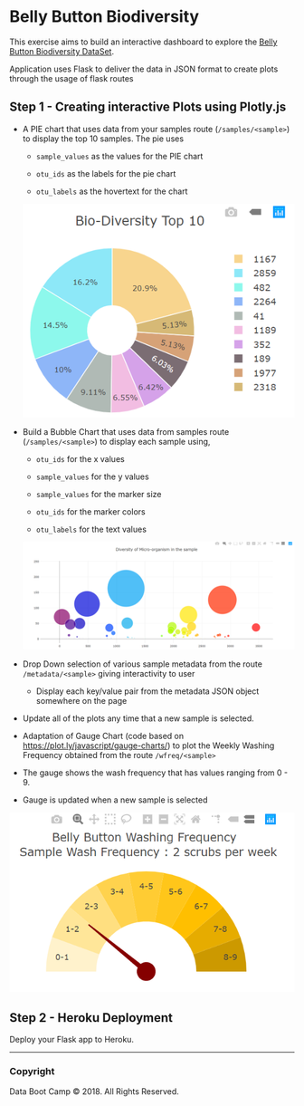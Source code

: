 # Belly Button Biodiversity

This exercise aims to build an interactive dashboard to explore the [Belly Button Biodiversity DataSet](http://robdunnlab.com/projects/belly-button-biodiversity/).

Application uses Flask to deliver the data in JSON format to create plots through the usage of flask routes 

## Step 1 - Creating interactive Plots using Plotly.js

* A PIE chart that uses data from your samples route (`/samples/<sample>`) to display the top 10 samples. The pie uses

  * `sample_values` as the values for the PIE chart

  * `otu_ids` as the labels for the pie chart

  * `otu_labels` as the hovertext for the chart

  ![PIE Chart](Images/pie_chart.png)

* Build a Bubble Chart that uses data from samples route (`/samples/<sample>`) to display each sample using,

  * `otu_ids` for the x values

  * `sample_values` for the y values

  * `sample_values` for the marker size

  * `otu_ids` for the marker colors

  * `otu_labels` for the text values

  ![Bubble Chart](Images/bubble.png)

* Drop Down selection of various sample metadata from the route `/metadata/<sample>` giving interactivity to user

  * Display each key/value pair from the metadata JSON object somewhere on the page

* Update all of the plots any time that a new sample is selected.

* Adaptation of Gauge Chart (code based on <https://plot.ly/javascript/gauge-charts/>) to plot the Weekly Washing Frequency obtained from the route `/wfreq/<sample>`

* The gauge shows the wash frequency that has values ranging from 0 - 9.

* Gauge is updated when a new sample is selected

![Weekly Washing Frequency Gauge](Images/gauge.png)

## Step 2 - Heroku Deployment

Deploy your Flask app to Heroku.

- - -
### Copyright

Data Boot Camp © 2018. All Rights Reserved.
